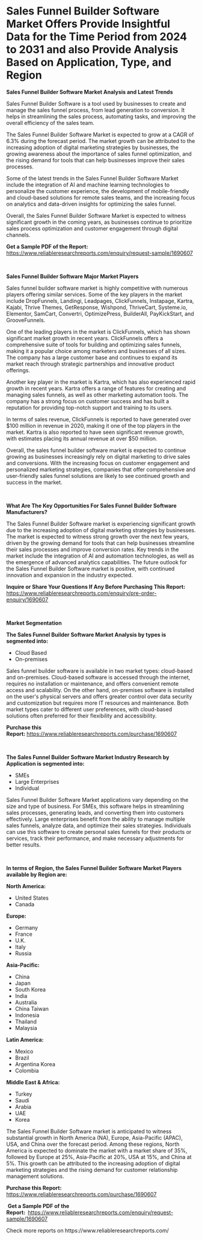 <p><h1>Sales Funnel Builder Software Market Offers Provide Insightful Data for the Time Period from 2024 to 2031 and also Provide Analysis Based on Application, Type, and Region</h1></p><p><strong>Sales Funnel Builder Software Market Analysis and Latest Trends</strong></p>
<p><p>Sales Funnel Builder Software is a tool used by businesses to create and manage the sales funnel process, from lead generation to conversion. It helps in streamlining the sales process, automating tasks, and improving the overall efficiency of the sales team.</p><p>The Sales Funnel Builder Software Market is expected to grow at a CAGR of 6.3% during the forecast period. The market growth can be attributed to the increasing adoption of digital marketing strategies by businesses, the growing awareness about the importance of sales funnel optimization, and the rising demand for tools that can help businesses improve their sales processes.</p><p>Some of the latest trends in the Sales Funnel Builder Software Market include the integration of AI and machine learning technologies to personalize the customer experience, the development of mobile-friendly and cloud-based solutions for remote sales teams, and the increasing focus on analytics and data-driven insights for optimizing the sales funnel.</p><p>Overall, the Sales Funnel Builder Software Market is expected to witness significant growth in the coming years, as businesses continue to prioritize sales process optimization and customer engagement through digital channels.</p></p>
<p><strong>Get a Sample PDF of the Report:&nbsp;</strong> <a href="https://www.reliableresearchreports.com/enquiry/request-sample/1690607">https://www.reliableresearchreports.com/enquiry/request-sample/1690607</a></p>
<p>&nbsp;</p>
<p><strong>Sales Funnel Builder Software Major Market Players</strong></p>
<p><p>Sales funnel builder software market is highly competitive with numerous players offering similar services. Some of the key players in the market include DropFunnels, Landingi, Leadpages, ClickFunnels, Instapage, Kartra, Kajabi, Thrive Themes, GetResponse, Wishpond, ThriveCart, Systeme.io, Elementor, SamCart, Convertri, OptimizePress, BuilderAll, PayKickStart, and GrooveFunnels.</p><p>One of the leading players in the market is ClickFunnels, which has shown significant market growth in recent years. ClickFunnels offers a comprehensive suite of tools for building and optimizing sales funnels, making it a popular choice among marketers and businesses of all sizes. The company has a large customer base and continues to expand its market reach through strategic partnerships and innovative product offerings.</p><p>Another key player in the market is Kartra, which has also experienced rapid growth in recent years. Kartra offers a range of features for creating and managing sales funnels, as well as other marketing automation tools. The company has a strong focus on customer success and has built a reputation for providing top-notch support and training to its users.</p><p>In terms of sales revenue, ClickFunnels is reported to have generated over $100 million in revenue in 2020, making it one of the top players in the market. Kartra is also reported to have seen significant revenue growth, with estimates placing its annual revenue at over $50 million.</p><p>Overall, the sales funnel builder software market is expected to continue growing as businesses increasingly rely on digital marketing to drive sales and conversions. With the increasing focus on customer engagement and personalized marketing strategies, companies that offer comprehensive and user-friendly sales funnel solutions are likely to see continued growth and success in the market.</p></p>
<p>&nbsp;</p>
<p><strong>What Are The Key Opportunities For Sales Funnel Builder Software Manufacturers?</strong></p>
<p><p>The Sales Funnel Builder Software market is experiencing significant growth due to the increasing adoption of digital marketing strategies by businesses. The market is expected to witness strong growth over the next few years, driven by the growing demand for tools that can help businesses streamline their sales processes and improve conversion rates. Key trends in the market include the integration of AI and automation technologies, as well as the emergence of advanced analytics capabilities. The future outlook for the Sales Funnel Builder Software market is positive, with continued innovation and expansion in the industry expected.</p></p>
<p><strong>Inquire or Share Your Questions If Any Before Purchasing This Report:</strong> <a href="https://www.reliableresearchreports.com/enquiry/pre-order-enquiry/1690607">https://www.reliableresearchreports.com/enquiry/pre-order-enquiry/1690607</a></p>
<p>&nbsp;</p>
<p><strong>Market Segmentation</strong></p>
<p><strong>The Sales Funnel Builder Software Market Analysis by types is segmented into:</strong></p>
<p><ul><li>Cloud Based</li><li>On-premises</li></ul></p>
<p><p>Sales funnel builder software is available in two market types: cloud-based and on-premises. Cloud-based software is accessed through the internet, requires no installation or maintenance, and offers convenient remote access and scalability. On the other hand, on-premises software is installed on the user's physical servers and offers greater control over data security and customization but requires more IT resources and maintenance. Both market types cater to different user preferences, with cloud-based solutions often preferred for their flexibility and accessibility.</p></p>
<p><strong>Purchase this Report:&nbsp;</strong><a href="https://www.reliableresearchreports.com/purchase/1690607">https://www.reliableresearchreports.com/purchase/1690607</a></p>
<p>&nbsp;</p>
<p><strong>The Sales Funnel Builder Software Market Industry Research by Application is segmented into:</strong></p>
<p><ul><li>SMEs</li><li>Large Enterprises</li><li>Individual</li></ul></p>
<p><p>Sales Funnel Builder Software Market applications vary depending on the size and type of business. For SMEs, this software helps in streamlining sales processes, generating leads, and converting them into customers effectively. Large enterprises benefit from the ability to manage multiple sales funnels, analyze data, and optimize their sales strategies. Individuals can use this software to create personal sales funnels for their products or services, track their performance, and make necessary adjustments for better results.</p></p>
<p>&nbsp;</p>
<p><strong>In terms of Region, the Sales Funnel Builder Software Market Players available by Region are:</strong></p>
<p>
    <p> <strong> North America: </strong>
        <ul>
            <li>United States</li>
            <li>Canada</li>
        </ul>
        </p> 
    <p> <strong> Europe: </strong>
        <ul>
            <li>Germany</li>
            <li>France</li>
            <li>U.K.</li>
            <li>Italy</li>
            <li>Russia</li>
        </ul>
        </p> 
    <p> <strong> Asia-Pacific: </strong>
        <ul>
            <li>China</li>
            <li>Japan</li>
            <li>South Korea</li>
            <li>India</li>
            <li>Australia</li>
            <li>China Taiwan</li>
            <li>Indonesia</li>
            <li>Thailand</li>
            <li>Malaysia</li>
        </ul>
        </p> 
    <p> <strong> Latin America: </strong>
        <ul>
            <li>Mexico</li>
            <li>Brazil</li>
            <li>Argentina Korea</li>
            <li>Colombia</li>
        </ul>
        </p> 
    <p> <strong> Middle East & Africa: </strong>
        <ul>
            <li>Turkey</li>
            <li>Saudi</li>
            <li>Arabia</li>
            <li>UAE</li>
            <li>Korea</li>
        </ul>
    </p>
    </p>
<p><p>The Sales Funnel Builder Software market is anticipated to witness substantial growth in North America (NA), Europe, Asia-Pacific (APAC), USA, and China over the forecast period. Among these regions, North America is expected to dominate the market with a market share of 35%, followed by Europe at 25%, Asia-Pacific at 20%, USA at 15%, and China at 5%. This growth can be attributed to the increasing adoption of digital marketing strategies and the rising demand for customer relationship management solutions.</p></p>
<p><strong>Purchase this Report: </strong><a href="https://www.reliableresearchreports.com/purchase/1690607">https://www.reliableresearchreports.com/purchase/1690607</a></p>
<p>&nbsp;<strong>Get a Sample PDF of the Report:&nbsp;&nbsp;</strong><a href="https://www.reliableresearchreports.com/enquiry/request-sample/1690607">https://www.reliableresearchreports.com/enquiry/request-sample/1690607</a></p>
<p><strong></strong></p>
<p>Check more reports on https://www.reliableresearchreports.com/</p>